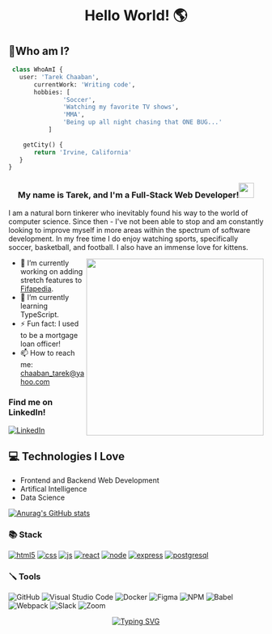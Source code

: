 <h1 align="center">
	<p> Hello World! 🌎 </p>
</h1>


## 🧐Who am I?
 ```python
  class WhoAmI {
 	user: 'Tarek Chaaban',
		currentWork: 'Writing code',
		hobbies: [
				'Soccer',
				'Watching my favorite TV shows',
				'MMA',
				'Being up all night chasing that ONE BUG...'
			]
	
	 getCity() {
		return 'Irvine, California'
	}
 }
 ```
 <h3 align="center">
My name is Tarek, and I'm a Full-Stack Web Developer!<img src="https://media.giphy.com/media/hvRJCLFzcasrR4ia7z/giphy.gif" width="30">
</h3>

I am a natural born tinkerer who inevitably found his way to the world of computer science. Since then - I've not been able to stop and am constantly looking to improve myself in more areas within the spectrum of software development. In my free time I do enjoy watching sports, specifically soccer, basketball, and football. I also have an immense love for kittens.

<img src="https://github.com/demartini/demartini/blob/master/code.gif" align="right" width="350" style="max-width: 100%;" />

- 🔭 I’m currently working on adding stretch features to <a href="https://fifapedia.fifapedia.app">Fifapedia</a>. 
- 🌱 I’m currently learning TypeScript.
- ⚡ Fun fact: I used to be a mortgage loan officer!
- 📫 How to reach me: <a href="mailto:chaaban_tarek@yahoo.com">chaaban_tarek@yahoo.com</a>

### Find me on LinkedIn!
<a href="https://www.linkedin.com/in/tarek-chaaban/">![LinkedIn](https://img.shields.io/badge/linkedin-%230077B5.svg?style=for-the-badge&logo=linkedin&logoColor=white) </a>

 ## :computer: Technologies I Love
 * Frontend and Backend Web Development
* Artifical Intelligence
* Data Science

[![Anurag's GitHub stats](https://github-readme-stats.vercel.app/api?username=Tarekchaaban&hide=stars,contribs)](https://github.com/anuraghazra/github-readme-stats)

### :books: Stack
<a target="_blank" rel="noopener noreferrer nofollow" href="https://user-images.githubusercontent.com/49361894/194736004-a8430d19-7685-440b-bb59-58412591cb39.svg"><img src="https://user-images.githubusercontent.com/49361894/194736004-a8430d19-7685-440b-bb59-58412591cb39.svg" alt="html5" style="max-width: 100%;"></a>
<a target="_blank" rel="noopener noreferrer nofollow" href="https://user-images.githubusercontent.com/49361894/194736008-f444cf88-9615-411a-b5c6-a86798b43180.svg"><img src="https://user-images.githubusercontent.com/49361894/194736008-f444cf88-9615-411a-b5c6-a86798b43180.svg" alt="css" style="max-width: 100%;"></a>
<a target="_blank" rel="noopener noreferrer nofollow" href="https://user-images.githubusercontent.com/49361894/194735990-a92a1544-6f6b-4ebf-9eb1-3148a1b69a7b.svg"><img src="https://user-images.githubusercontent.com/49361894/194735990-a92a1544-6f6b-4ebf-9eb1-3148a1b69a7b.svg" alt="js" style="max-width: 100%;"></a>
<a target="_blank" rel="noopener noreferrer nofollow" href="https://user-images.githubusercontent.com/49361894/194735984-0088c501-2ea1-447b-922d-1947c60af3f2.svg"><img src="https://user-images.githubusercontent.com/49361894/194735984-0088c501-2ea1-447b-922d-1947c60af3f2.svg" alt="react" style="max-width: 100%;"></a>
<a target="_blank" rel="noopener noreferrer nofollow" href="https://user-images.githubusercontent.com/49361894/194735997-ca439a7b-de9b-44fb-98df-de0e348c982d.svg"><img src="https://user-images.githubusercontent.com/49361894/194735997-ca439a7b-de9b-44fb-98df-de0e348c982d.svg" alt="node" style="max-width: 100%;"></a>
<a target="_blank" rel="noopener noreferrer nofollow" href="https://user-images.githubusercontent.com/49361894/194735999-9b43342d-522b-41a9-823d-318362c82aac.svg"><img src="https://user-images.githubusercontent.com/49361894/194735999-9b43342d-522b-41a9-823d-318362c82aac.svg" alt="express" style="max-width: 100%;"></a>
<a target="_blank" rel="noopener noreferrer nofollow" href="https://user-images.githubusercontent.com/49361894/194736013-02d95228-339d-46a2-8fd0-75cd8d288194.svg"><img src="https://user-images.githubusercontent.com/49361894/194736013-02d95228-339d-46a2-8fd0-75cd8d288194.svg" alt="postgresql" style="max-width: 100%;"></a>


### :screwdriver: Tools

![GitHub](https://img.shields.io/badge/github-%23121011.svg?style=for-the-badge&logo=github&logoColor=white)
![Visual Studio Code](https://img.shields.io/badge/Visual%20Studio%20Code-0078d7.svg?style=for-the-badge&logo=visual-studio-code&logoColor=white)
![Docker](https://img.shields.io/badge/docker-%230db7ed.svg?style=for-the-badge&logo=docker&logoColor=white)
![Figma](https://img.shields.io/badge/figma-%23F24E1E.svg?style=for-the-badge&logo=figma&logoColor=white)
![NPM](https://img.shields.io/badge/NPM-%23000000.svg?style=for-the-badge&logo=npm&logoColor=white)
![Babel](https://img.shields.io/badge/Babel-F9DC3e?style=for-the-badge&logo=babel&logoColor=black)
![Webpack](https://img.shields.io/badge/webpack-%238DD6F9.svg?style=for-the-badge&logo=webpack&logoColor=black)
![Slack](https://img.shields.io/badge/Slack-4A154B?style=for-the-badge&logo=slack&logoColor=white)
![Zoom](https://img.shields.io/badge/Zoom-2D8CFF?style=for-the-badge&logo=zoom&logoColor=white)

<p align="center"> <a href="https://git.io/typing-svg"><img src="https://readme-typing-svg.herokuapp.com?font=Fira+Code&weight=700&size=20&pause=1000&color=A4DBFF&width=435&lines=Thank+you+for+visiting!" alt="Typing SVG" /></a> </p>

<!--
**Tarekchaaban/Tarekchaaban** is a ✨ _special_ ✨ repository because its `README.md` (this file) appears on your GitHub profile.

Here are some ideas to get you started:

- 🔭 I’m currently working on ...
- 🌱 I’m currently learning ...
- 👯 I’m looking to collaborate on ...
- 🤔 I’m looking for help with ...
- 💬 Ask me about ...
- 📫 How to reach me: ...
- 😄 Pronouns: ...
- ⚡ Fun fact: ...
-->
